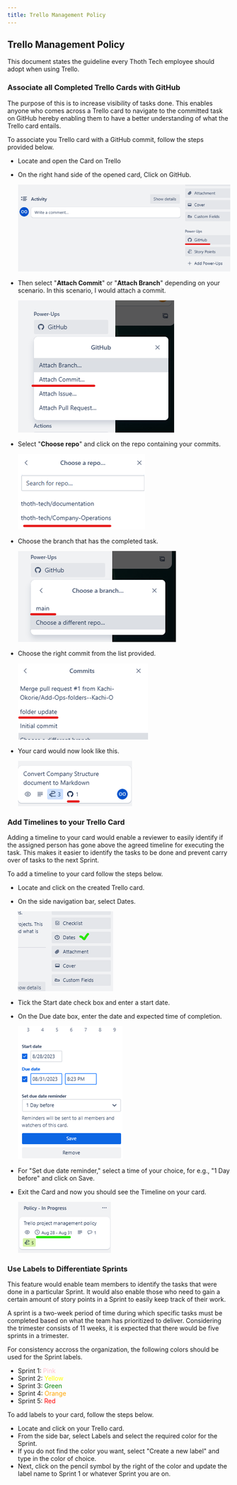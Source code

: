 ```yaml
---
title: Trello Management Policy
---
```


## Trello Management Policy

This document states the guideline every Thoth Tech employee should adopt when using Trello.

### Associate all Completed Trello Cards with GitHub

The purpose of this is to increase visibility of tasks done. This enables anyone who comes across a
Trello card to navigate to the committed task on GitHub hereby enabling them to have a better
understanding of what the Trello card entails.

To associate you Trello card with a GitHub commit, follow the steps provided below.

- Locate and open the Card on Trello

- On the right hand side of the opened card, Click on GitHub.

  ![trello](/Starlight-Documentation-Website/public/trellocardcapture.png)

- Then select "**Attach Commit**" or "**Attach Branch**" depending on your scenario. In this
  scenario, I would attach a commit.

  ![Attach commit](/Starlight-Documentation-Website/public/attachcommit.png)

- Select "**Choose repo**" and click on the repo containing your commits.

  ![Choose repo](/Starlight-Documentation-Website/public/chooserepo.png)

- Choose the branch that has the completed task.

  ![Choose branch](/Starlight-Documentation-Website/public/choosebranch.png)

- Choose the right commit from the list provided.

  ![Choose commit](/Starlight-Documentation-Website/public/choosecommit.png)

- Your card would now look like this.

  ![Final look](/Starlight-Documentation-Website/public/finalcardlook.png)

### Add Timelines to your Trello Card

Adding a timeline to your card would enable a reviewer to easily identify if the assigned person has
gone above the agreed timeline for executing the task. This makes it easier to identify the tasks to
be done and prevent carry over of tasks to the next Sprint.

To add a timeline to your card follow the steps below.

- Locate and click on the created Trello card.
- On the side navigation bar, select Dates.

  ![Final look](/Starlight-Documentation-Website/public/timeline1.png)

- Tick the Start date check box and enter a start date.
- On the Due date box, enter the date and expected time of completion.

  ![Final look](/Starlight-Documentation-Website/public/timeline2.png)

- For "Set due date reminder," select a time of your choice, for e.g., "1 Day before" and click on
  Save.
- Exit the Card and now you should see the Timeline on your card.

  ![Final look](/Starlight-Documentation-Website/public/timeline3.png)

### Use Labels to Differentiate Sprints

This feature would enable team members to identify the tasks that were done in a particular Sprint.
It would also enable those who need to gain a certain amount of story points in a Sprint to easily
keep track of their work.

A sprint is a two-week period of time during which specific tasks must be completed based on what
the team has prioritized to deliver. Considering the trimester consists of 11 weeks, it is expected
that there would be five sprints in a trimester.

For consistency accross the organization, the following colors should be used for the Sprint labels.

- Sprint 1: <span style="color: pink;">Pink</span>
- Sprint 2: <span style="color: yellow;">Yellow</span>
- Sprint 3: <span style="color: green;">Green</span>
- Sprint 4: <span style="color: orange;">Orange</span>
- Sprint 5: <span style="color: red;">Red</span>

To add labels to your card, follow the steps below.

- Locate and click on your Trello card.
- From the side bar, select Labels and select the required color for the Sprint.
- If you do not find the color you want, select "Create a new label" and type in the color of
  choice.
- Next, click on the pencil symbol by the right of the color and update the label name to Sprint 1
  or whatever Sprint you are on.
